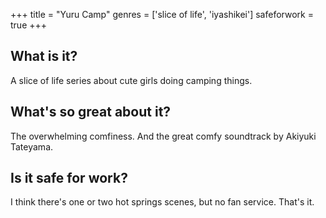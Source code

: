 +++
title = "Yuru Camp"
genres = ['slice of life', 'iyashikei']
safeforwork = true
+++

What is it?
-----------

A slice of life series about cute girls doing camping things.

What's so great about it?
-------------------------

The overwhelming comfiness. And the great comfy soundtrack by Akiyuki Tateyama.

Is it safe for work?
--------------------

I think there's one or two hot springs scenes, but no fan service. That's it.

